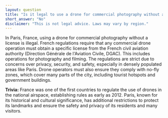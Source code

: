 ```yaml
---
layout: question
title: "Is it legal to use a drone for commercial photography without a license in Paris, France?"
short_answer: "No"
disclaimer: "This is not legal advice. Laws may vary by region."
---
```


In Paris, France, using a drone for commercial photography without a license is illegal. French regulations require that any commercial drone operation must obtain a specific license from the French civil aviation authority (Direction Générale de l'Aviation Civile, DGAC). This includes operations for photography and filming. The regulations are strict due to concerns over privacy, security, and safety, especially in densely populated areas like Paris. Drone operators must also ensure they comply with no-fly zones, which cover many parts of the city, including tourist hotspots and government buildings.

**Trivia:** France was one of the first countries to regulate the use of drones in the national airspace, establishing rules as early as 2012. Paris, known for its historical and cultural significance, has additional restrictions to protect its landmarks and ensure the safety and privacy of its residents and many visitors.
